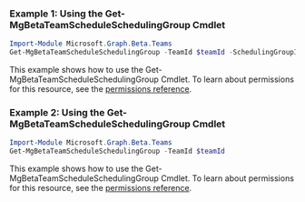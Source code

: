 ### Example 1: Using the Get-MgBetaTeamScheduleSchedulingGroup Cmdlet
```powershell
Import-Module Microsoft.Graph.Beta.Teams
Get-MgBetaTeamScheduleSchedulingGroup -TeamId $teamId -SchedulingGroupId $schedulingGroupId
```
This example shows how to use the Get-MgBetaTeamScheduleSchedulingGroup Cmdlet.
To learn about permissions for this resource, see the [permissions reference](/graph/permissions-reference).
### Example 2: Using the Get-MgBetaTeamScheduleSchedulingGroup Cmdlet
```powershell
Import-Module Microsoft.Graph.Beta.Teams
Get-MgBetaTeamScheduleSchedulingGroup -TeamId $teamId
```
This example shows how to use the Get-MgBetaTeamScheduleSchedulingGroup Cmdlet.
To learn about permissions for this resource, see the [permissions reference](/graph/permissions-reference).
